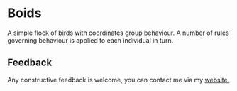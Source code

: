 # Boids #

A simple flock of birds with coordinates group behaviour. A number of rules governing behaviour is applied to each individual in turn. 

## Feedback ##

Any constructive feedback is welcome, you can contact me via my [ website.](http://www.ticking-clock.co.uk)